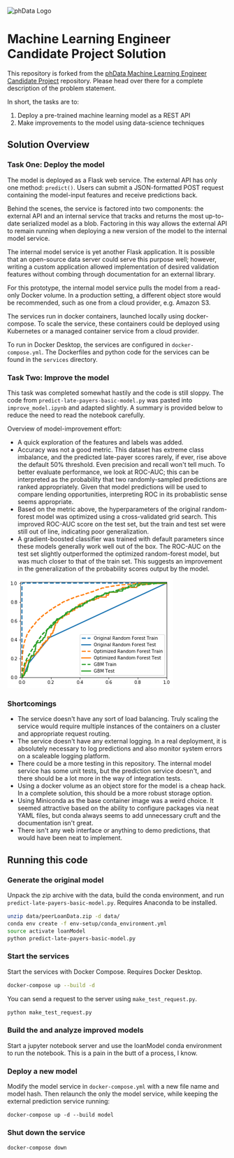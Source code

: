 ![phData Logo](img/phData_color_rgb.jpg "phData Logo")

# Machine Learning Engineer Candidate Project Solution

This repository is forked from the
[phData Machine Learning Engineer Candidate Project](https://github.com/phdata/mle-project-challenge)
repository.
Please head over there for a complete description of the problem statement.

In short, the tasks are to:
1) Deploy a pre-trained machine learning model as a REST API
2) Make improvements to the model using data-science techniques


## Solution Overview

### Task One: Deploy the model

The model is deployed as a Flask web service.  The external API has only one
method: `predict()`.
Users can submit a JSON-formatted POST request containing the model-input
features and receive predictions back.

Behind the scenes, the service is factored into two components:
the external API and an internal service that tracks and returns the most
up-to-date serialized model as a blob.  Factoring in this way
allows the external API to remain running when deploying a new version
of the model to the internal model service.

The internal model service is yet another Flask application.
It is possible that an open-source data server could serve this purpose well;
however, writing a custom application allowed implementation of desired
validation features without combing through documentation for
an external library.

For this prototype, the internal model service pulls the model from a
read-only Docker volume.
In a production setting, a different object store would be recommended, such
as one from a cloud provider, e.g. Amazon S3.

The services run in docker containers, launched locally using docker-compose.
To scale the service, these containers could be deployed using Kubernetes
or a managed container service from a cloud provider.

To run in Docker Desktop, the services are configured in `docker-compose.yml`.
The Dockerfiles and python code for the services can be found in the
`services` directory.

### Task Two: Improve the model

This task was completed somewhat hastily and the code is still sloppy.
The code from `predict-late-payers-basic-model.py` was pasted into
`improve_model.ipynb` and adapted slightly.
A summary is provided below to reduce the need to read the notebook carefully.

Overview of model-improvement effort:
* A quick exploration of the features and labels was added.
* Accuracy was not a good metric.  This dataset has extreme class imbalance, and the predicted late-payer scores rarely, if ever, rise above the default 50% threshold.  Even precision and recall won't tell much.  To better evaluate performance, we look at ROC-AUC; this can be interpreted as the probability that two randomly-sampled predictions are ranked appropriately.  Given that model predictions will be used to compare lending opportunities, interpreting ROC in its probablistic sense seems appropriate.
* Based on the metric above, the hyperparameters of the original random-forest model was optimized using a cross-validated grid search.  This improved ROC-AUC score on the test set, but the train and test set were still out of line, indicating poor generalization.
* A gradient-boosted classifier was trained with default parameters since these models generally work well out of the box.  The ROC-AUC on the test set slightly outperformed the optimized random-forest model, but was much closer to that of the train set.  This suggests an improvement in the generalization of the probability scores output by the model.

![ROC Curve](img/roc_auc.png "ROC Curve")

### Shortcomings

* The service doesn't have any sort of load balancing.  Truly scaling
the service would require multiple instances of the containers on a cluster
and appropriate request routing.
* The service doesn't have any external logging.  In a real deployment,
it is absolutely necessary to log predictions and
also monitor system errors on a scaleable logging platform.
* There could be a more testing in this repository.  The internal model service
has some unit tests, but the prediction service doesn't, and there
should be a lot more in the way of integration tests.
* Using a docker volume as an object store for the model is a cheap hack.
In a complete solution, this should be a more robust storage option.
* Using Miniconda as the base container image was a weird choice.  It seemed
attractive based on the ability to configure packages via neat YAML files, but conda
always seems to add unnecessary cruft and the documentation isn't great.
* There isn't any web interface or anything to demo predictions,
that would have been neat to implement.

## Running this code

### Generate the original model

Unpack the zip archive with the data, build the conda environment, and run
`predict-late-payers-basic-model.py`.
Requires Anaconda to be installed.

```bash
unzip data/peerLoanData.zip -d data/
conda env create -f env-setup/conda_environment.yml
source activate loanModel
python predict-late-payers-basic-model.py
```

### Start the services

Start the services with Docker Compose.
Requires Docker Desktop.

```bash
docker-compose up --build -d
```

You can send a request to the server using `make_test_request.py`.

```bash
python make_test_request.py
```

### Build the and analyze improved models

Start a jupyter notebook server and use the loanModel conda environment
to run the notebook.
This is a pain in the butt of a process, I know.

### Deploy a new model

Modify the model service in `docker-compose.yml` with a new
file name and model hash.
Then relaunch the only the model service, while keeping the
external prediction service running:

```
docker-compose up -d --build model
```

### Shut down the service

```bash
docker-compose down
```
